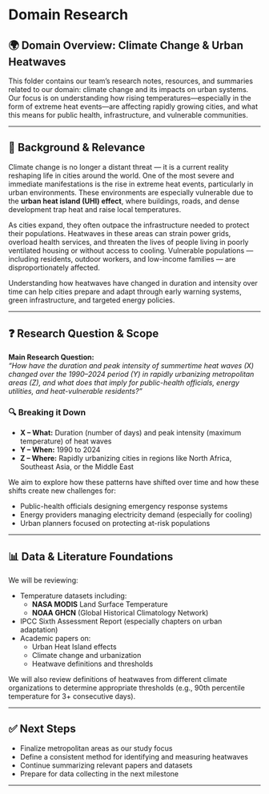 # Domain Research

## 🌍 Domain Overview: Climate Change & Urban Heatwaves

This folder contains our team’s research notes, resources, and summaries related
to our domain: climate change and its impacts on urban systems. Our focus is on
understanding how rising temperatures—especially in the form of extreme heat
events—are affecting rapidly growing cities, and what this means for public
health, infrastructure, and vulnerable communities.

---

## 🧭 Background & Relevance

Climate change is no longer a distant threat — it is a current reality reshaping
life in cities around the world. One of the most severe and immediate
manifestations is the rise in extreme heat events, particularly in urban
environments. These environments are especially vulnerable due to the
**urban heat island (UHI) effect**, where buildings, roads, and dense
development trap heat and raise local temperatures.

As cities expand, they often outpace the infrastructure needed to protect their
populations. Heatwaves in these areas can strain power grids, overload health
services, and threaten the lives of people living in poorly ventilated housing
or without access to cooling. Vulnerable populations — including
residents, outdoor workers, and low-income families — are disproportionately affected.

Understanding how heatwaves have changed in duration and intensity over time
can help cities prepare and adapt through early warning systems, green
infrastructure, and targeted energy policies.

---

## ❓ Research Question & Scope

**Main Research Question:**  
*“How have the duration and peak intensity of summertime heat waves (X) changed
over the 1990–2024 period (Y) in rapidly urbanizing metropolitan areas (Z),
and what does that imply for public-health officials, energy utilities,
and heat-vulnerable residents?”*

### 🔍 Breaking it Down

- **X – What:** Duration (number of days) and peak intensity
(maximum temperature) of heat waves  
- **Y – When:** 1990 to 2024  
- **Z – Where:** Rapidly urbanizing cities in regions like North Africa,
Southeast Asia, or the Middle East

We aim to explore how these patterns have shifted over time and how these shifts
create new challenges for:

- Public-health officials designing emergency response systems
- Energy providers managing electricity demand (especially for cooling)
- Urban planners focused on protecting at-risk populations

---

## 📊 Data & Literature Foundations

We will be reviewing:

- Temperature datasets including:
  - **NASA MODIS** Land Surface Temperature
  - **NOAA GHCN** (Global Historical Climatology Network)
- IPCC Sixth Assessment Report (especially chapters on urban adaptation)
- Academic papers on:
  - Urban Heat Island effects
  - Climate change and urbanization
  - Heatwave definitions and thresholds

We will also review definitions of heatwaves from different climate
organizations to determine appropriate thresholds (e.g., 90th percentile
temperature for 3+ consecutive days).

---

## ✅ Next Steps

- Finalize metropolitan areas as our study focus  
- Define a consistent method for identifying and measuring heatwaves  
- Continue summarizing relevant papers and datasets  
- Prepare for data collecting in the next milestone

---
